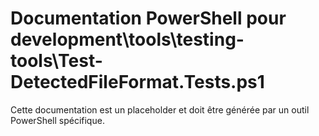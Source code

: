 # Documentation PowerShell pour development\tools\testing-tools\Test-DetectedFileFormat.Tests.ps1

Cette documentation est un placeholder et doit être générée par un outil PowerShell spécifique.
